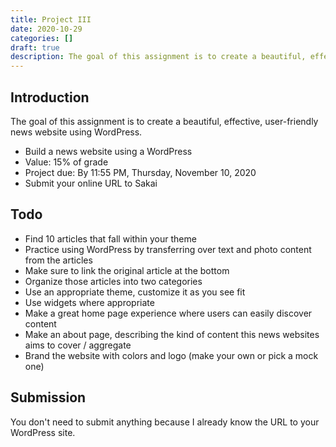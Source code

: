 ```yaml
---
title: Project III
date: 2020-10-29
categories: []
draft: true
description: The goal of this assignment is to create a beautiful, effective, user-friendly news website using WordPress.
---
```


## Introduction

The goal of this assignment is to create a beautiful, effective, user-friendly news website using WordPress.

- Build a news website using a WordPress
- Value: 15% of grade
- Project due: By 11:55 PM, Thursday, November 10, 2020
- Submit your online URL to Sakai

## Todo

- Find 10 articles that fall within your theme
- Practice using WordPress by transferring over text and photo content from the articles
- Make sure to link the original article at the bottom
- Organize those articles into two categories
- Use an appropriate theme, customize it as you see fit
- Use widgets where appropriate
- Make a great home page experience where users can easily discover content
- Make an about page, describing the kind of content this news websites aims to cover / aggregate
- Brand the website with colors and logo (make your own or pick a mock one)

## Submission

You don't need to submit anything because I already know the URL to your WordPress site.
